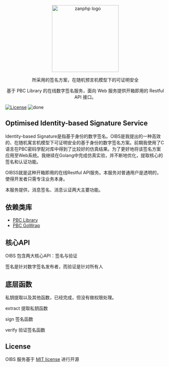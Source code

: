 <p align="center">
<img src="https://github.com/youzan/zanphp.io/blob/master/src/img/zan-logo-small@2x.png?raw=true" alt="zanphp logo" srcset="https://github.com/youzan/zanphp.io/blob/master/src/img/zan-logo-small.png?raw=true 1x, https://github.com/youzan/zanphp.io/blob/master/src/img/zan-logo-small@2x.png?raw=true 2x, https://github.com/youzan/zanphp.io/blob/master/src/img/zan-logo-small.png?raw=true" width="210" height="210">
</p>

<p align="center">所采用的签名方案，在随机预言机模型下的可证明安全</p>

<p align="center">基于 PBC Library 的在线数字签名服务，面向 Web 服务提供开箱即用的 Restful API 接口。</p>



<p align="center">

[![License](https://img.shields.io/badge/license-mit-blue.svg)](LICENSE)
![done](http://progressed.io/bar/18?title=done)
</p>





## Optimised Identity-based Signature Service

Identity-based Signature是指基于身份的数字签名。OIBS是我提出的一种高效的、在随机寓言机模型下可证明安全的基于身份的数字签名方案。前期我使用了C语言在PBC密码学配对库中得到了比较好的仿真结果。为了更好地将该签名方案应用至Web系统。我继续在Golang中完成仿真实验，并不断地优化，提取核心的签名和认证功能。

OIBSS就是这种开箱即用的在线Restful API服务。本服务对普通用户是透明的，使得开发者只需专注业务本身。

本服务提供，消息签名、消息认证两大主要功能。





## 依赖类库

- [PBC Library](https://github.com/blynn/pbc)
- [PBC GoWrap](https://github.com/Nik-U/pbc)



## 核心API

OIBS 包含两大核心API：签名与验证

签名是针对数字签名发布者，而验证是针对所有人



## 底层函数

私钥提取以及其他函数，已经完成，但没有做权限处理。

extract 提取私钥函数

sign 签名函数

verify 验证签名函数



## License

OIBS 服务基于 [MIT license](https://opensource.org/licenses/MIT) 进行开源